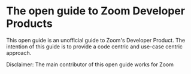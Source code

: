 The open guide to Zoom Developer Products
=========================================

This open guide is an unofficial guide to Zoom's Developer Product. The intention of this guide is to provide a code centric and use-case centric approach. 

Disclaimer: The main contributor of this open guide works for Zoom
